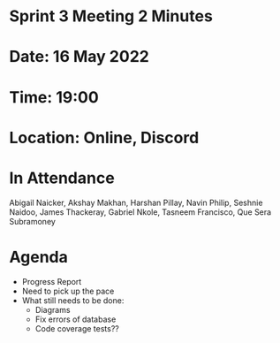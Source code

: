 # Sprint 3 Meeting 2 Minutes

# Date: 16 May 2022
# Time: 19:00
# Location: Online, Discord

# In Attendance
Abigail Naicker, Akshay Makhan, Harshan Pillay, Navin Philip, Seshnie Naidoo, James Thackeray, Gabriel Nkole, Tasneem Francisco, Que Sera Subramoney

# Agenda

* Progress Report
* Need to pick up the pace 
* What still needs to be done:
  * Diagrams
  * Fix errors of database
  * Code coverage tests?? 
